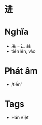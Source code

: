# 进

# Nghĩa
* 进 = [⻌](⻌.md) [井](井.md)
* tiến lên, vào

# Phát âm
* /tiến/

# Tags
* Hán Việt

<script>window.HANZI_FIELD='进';</script>
